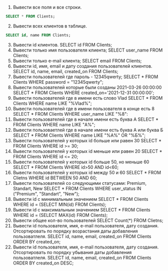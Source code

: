 
1. Вывести все поля и все строки.
```sql
SELECT * FROM Clients;
```
2. Вывести всех клиентов в таблице.
```sql
SELECT id, name FROM Clients;
```
3. Вывести id клиентов.
SELECT id FROM Clients;
4. Вывести только имя пользователя клиента;
SELECT user_name FROM Clients;
5. Вывести только e-mail клиента;
SELECT email FROM Clients;
6. Вывести id, имя, email и дату создания пользователей клиентов.
SELECT id, name, email, created_on FROM Clients;
7. Вывести пользователей где пароль - 12345qwerty;
SELECT * FROM Clients WHERE password = "12345qwerty";
9. Вывести пользователей которые были созданы 2021-03-26 00:00:00
SELECT * FROM Clients WHERE created_on='2021-12-31 00:00:00';
10. Вывести пользователей где в имени есть слово Vlad
SELECT * FROM Clients WHERE name LIKE "%Vlad%";
11. Вывести пользователей где в имени пользователя в конце есть 8
SELECT * FROM Clients WHERE user_name LIKE "%8":
12. Вывести пользователей где в начале имени есть буква А
SELECT * FROM Clients WHERE name LIKE "А%";
13. Вывести пользоваетлей где в начале имени есть буква А или буква Б
SELECT * FROM Clients WHERE name LIKE "%A%" OR "%Б%";
14. Вывести пользователей у которых id больше или равен 30
SELECT * FROM Clients WHERE id >= 30;
15. Вывести пользователей у которых id меньше или равен 20
SELECT * FROM Clients WHERE id <= 20;
16. Вывести пользователей у которых id больше 50, но меньше 60
SELECT * FROM Clients WHERE id>50 AND id<60;
17. Вывести пользователей у которых id между 50 и 60
SELECT * FROM Clietns WHERE id BETWEEN 50 AND 60;
18. Вывести пользователей со следующими статусами: Premium, Standart, New
SELECT * FROM Clients WHERE user_status IN ("Premium", "Standart", "New");
19. Вывести id с минимальным значением
SELECT * FROM Clients WHERE id = (SELECT MIN(id) FROM Clients);
20. Вывести id с максимальным значением
SELECT * FROM Clients WHERE id = (SELECT MAX(id) FROM Clients);
21. Вывести общее кол-во пользователей
SELECT Count(*) FROM Clietns;
22. Вывести id пользователя, имя, e-mail пользователя, дату создания. Отсортировать по порядку возрастания даты добавления пользоватлеля.
SELECT id, name, email, created_on FROM Clients ORDER BY created_on;
23. Вывести id пользователя, имя, e-mail пользователя, дату создания. Отсортировать по порядку убывания даты добавления пользоватлеля.
SELECT id, name, email, created_on FROM Clients ORDER BY created_on DESC;
